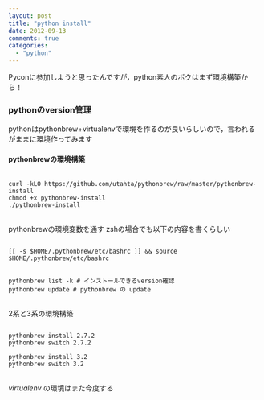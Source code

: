 ```yaml
---
layout: post
title: "python install"
date: 2012-09-13
comments: true
categories:
  - "python"
---
```


Pyconに参加しようと思ったんですが，python素人のボクはまず環境構築から！

### pythonのversion管理

pythonはpythonbrew+virtualenvで環境を作るのが良いらしいので，言われるがままに環境作ってみます

#### pythonbrewの環境構築

<pre>
<code class="bash">
curl -kLO https://github.com/utahta/pythonbrew/raw/master/pythonbrew-install
chmod +x pythonbrew-install
./pythonbrew-install
</code>
</pre>

pythonbrewの環境変数を通す
zshの場合でも以下の内容を書くらしい

<pre>
<code class="bash">
[[ -s $HOME/.pythonbrew/etc/bashrc ]] && source $HOME/.pythonbrew/etc/bashrc


pythonbrew list -k # インストールできるversion確認
pythonbrew update # pythonbrew の update
</code>
</pre>

2系と3系の環境構築

<pre>
<code class="bash">
pythonbrew install 2.7.2
pythonbrew switch 2.7.2

pythonbrew install 3.2
pythonbrew switch 3.2
</code>
</pre>

*virtualenv* の環境はまた今度する
